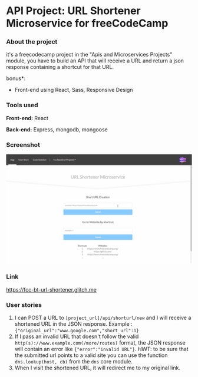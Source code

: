 # API Project: URL Shortener Microservice for freeCodeCamp
### About the project

it's a freecodecamp project in the "Apis and Microservices Projects" module, you have to build an API that will receive a URL and return a json response containing a shortcut for that URL.

bonus*: 
- Front-end using React, Sass, Responsive Design


### Tools used

**Front-end:** React

**Back-end:** Express, mongodb, mongoose


### Screenshot

![Screenshot](Screenshot_01.gif "Screenshot")


### Link

https://fcc-bt-url-shortener.glitch.me


### User stories

1. I can POST a URL to `[project_url]/api/shorturl/new` and I will receive a shortened URL in the JSON response. Example : `{"original_url":"www.google.com","short_url":1}`
2. If I pass an invalid URL that doesn't follow the valid `http(s)://www.example.com(/more/routes)` format, the JSON response will contain an error like `{"error":"invalid URL"}`. *HINT*: to be sure that the submitted url points to a valid site you can use the function `dns.lookup(host, cb)` from the `dns` core module.
3. When I visit the shortened URL, it will redirect me to my original link.
